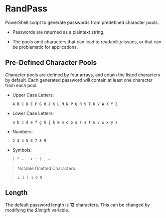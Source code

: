 # RandPass
PowerShell script to generate passwords from predefined character pools.

- Passwords are returned as a plaintext string.

- The pools omit characters that can lead to readability issues, or that can be problematic for applications.

Pre-Defined Character Pools
---------------------------
Character pools are defined by four arrays, and cotain the listed characters by default. Each generated password will contain at least one character from each pool.

- Upper Case Letters:
  ```
  A B C D E F G H J K L M N P Q R S T U V W X Y Z
  ```
- Lower Case Letters:
  ```
  a b c d e f g h j k m n o p q r s t u v w x y z
  ```
- Numbers:
  ```
  2 3 4 5 6 7 8 9
  ```
- Symbols:
  ```
  ! ^ - _ + : ? . ~
  ```
>Notable Omitted Characters:
>  ```
>  i I l 1 O 0
>  ```

  Length
  ------
  
  The default password length is **12** characters. This can be changed by modifying the *$length* variable.
